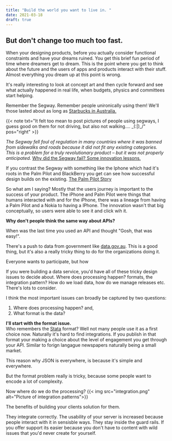 ```yaml
---
title: "Build the world you want to live in. "
date: 2021-03-18
draft: true
---
```


## But don't change too much too fast.

When your designing products, before you actually consider functional constraints and have your dreams ruined. You get this brief fun period of time where dreamers get to dream.
This is the point where you get to think about the future and the users of apps and products interact with their stuff. Almost everything you dream up at this point is wrong.

It's really interesting to look at concept art and then cycle forward and see what actually happened in real life, when budgets, physics and committees start helping.

Remember the Segway. Remember people unironically using them! We'll those lasted about as long as [Starbucks in Australia.](https://www.cnbc.com/2018/07/20/starbucks-australia-coffee-failure.html) 

{{< note txt="It felt too mean to post pictures of people using segways, I guess good on them for not driving, but also not walking.... \_(:|)_/" pos="right" >}} 

*The Segway fell foul of regulation in many countries where it was banned from sidewalks and roads because it did not fit any existing categories. This is a problem for a truly revolutionary product – but it was not properly anticipated.*
[Why did the Segway fail? Some innovation lessons.](https://www.destination-innovation.com/why-did-the-segway-fail-some-innovation-lessons/)

If you contrast the Segway with something like the Iphone which had it's roots in the Palm Pilot and BlackBerry you get can see how successful design builds on the existing.
[The Palm Pilot Story](https://albertosavoia.medium.com/the-palm-pilot-story-1a3424d2ffe4)

So what am I saying? Mostly that the users journey is important to the success of your product. The iPhone and Palm Pilot were things that humans interacted with and for the iPhone, there was a lineage from having a Palm Pilot and a Nokia to having a IPhone. The innovation wasn't that big conceptually, so users were able to see it and click wih it. 

**Why don't people think the same way about APIs?**

When was the last time you used an API and thought "Gosh, that was easy!".

There's a push to data from government like [data.gov.au](https://data.gov.au/). This is a good thing, but it's also a really tricky thing to do for the organizations doing it. 

Everyone wants to participate, but how

If you were building a data service, you'd have all of these tricky design issues to decide about. Where does processing happen? formats, the integration pattern? How do we load data, how do we manage releases etc. There's lots to consider.

I think the most important issues can broadly be captured by two questions:
1. Where does processing happen? and,
2. What format is the data?

**I'll start with the format issue.**  
Who remembers the [Stata](https://en.wikipedia.org/wiki/Stata) format? Well not many people use it as a first choice now. Naturally it's hard to find integrations. If you publish in that format your making a choice about the level of engagement you get through your API. Similar to forign langague newspapers naturally being a small market.

This reason why JSON is everywhere, is because it's simple and everywhere.

But the format problem really is tricky, because some people want to encode a lot of complexity. 

Now where do we do the processing?
{{< img src="integration.png" alt="Picture of integration patterns">}}

The benefits of building your clients solution for them.

They integrate correctly. The usability of your server is increased because people interact with it in sensisble ways. They stay inside the guard rails. If you offer support its easier because you don't have to content with wild issues that you'd never create for yourself. 